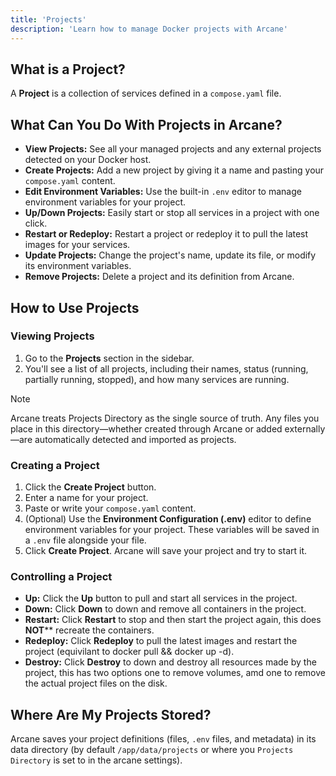 ```yaml
---
title: 'Projects'
description: 'Learn how to manage Docker projects with Arcane'
---
```


<script lang="ts">
import { Link } from '$lib/components/ui/link/index.js';
</script>

## What is a Project?

A **Project** is a collection of services defined in a `compose.yaml` file.

## What Can You Do With Projects in Arcane?

- **View Projects:** See all your managed projects and any external projects detected on your Docker host.
- **Create Projects:** Add a new project by giving it a name and pasting your `compose.yaml` content.
- **Edit Environment Variables:** Use the built-in `.env` editor to manage environment variables for your project.
- **Up/Down Projects:** Easily start or stop all services in a project with one click.
- **Restart or Redeploy:** Restart a project or redeploy it to pull the latest images for your services.
- **Update Projects:** Change the project's name, update its file, or modify its environment variables.
- **Remove Projects:** Delete a project and its definition from Arcane.

## How to Use Projects

### Viewing Projects

1. Go to the **Projects** section in the sidebar.
2. You'll see a list of all projects, including their names, status (running, partially running, stopped), and how many services are running.

> [!NOTE]
> Arcane treats <Link href="/docs/configuration/environment">Projects Directory</Link>  as the single source of truth. Any files you place in this directory—whether created through Arcane or added externally—are automatically detected and imported as projects.

### Creating a Project

1. Click the **Create Project** button.
2. Enter a name for your project.
3. Paste or write your `compose.yaml` content.
4. (Optional) Use the **Environment Configuration (.env)** editor to define environment variables for your project. These variables will be saved in a `.env` file alongside your file.
5. Click **Create Project**. Arcane will save your project and try to start it.

### Controlling a Project

- **Up:** Click the **Up** button to pull and start all services in the project. 
- **Down:** Click **Down** to down and remove all containers in the project.
- **Restart:** Click **Restart** to stop and then start the project again, this does **NOT**** recreate the containers.
- **Redeploy:** Click **Redeploy** to pull the latest images and restart the project (equivilant to docker pull && docker up -d).
- **Destroy:** Click **Destroy** to down and destroy all resources made by the project, this has two options one to remove volumes, amd one to remove the actual project files on the disk.


## Where Are My Projects Stored?

Arcane saves your project definitions (files, `.env` files, and metadata) in its data directory (by default `/app/data/projects` or where you `Projects Directory` is set to in the arcane settings).

